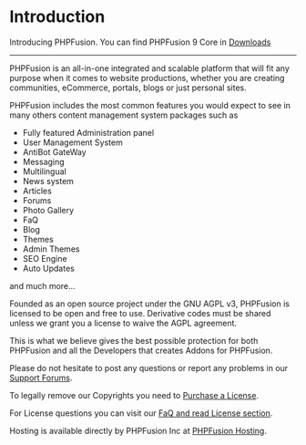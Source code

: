 # Introduction

Introducing PHPFusion. You can find PHPFusion 9 Core in [Downloads](https://www.php-fusion.co.uk/phpfusion_9_downloads.php)

---

PHPFusion is an all-in-one integrated and scalable platform that will fit any purpose when it comes to website productions, whether you are creating communities, eCommerce, portals, blogs or just personal sites.

PHPFusion includes the most common features you would expect to see in many others content management system packages such as

- Fully featured Administration panel
- User Management System
- AntiBot GateWay
- Messaging
- Multilingual
- News system
- Articles
- Forums
- Photo Gallery
- FaQ
- Blog
- Themes
- Admin Themes
- SEO Engine
- Auto Updates

and much more...

Founded as an open source project under the GNU AGPL v3, PHPFusion is licensed to be open and free to use. Derivative codes must be shared unless we grant you a license to waive the AGPL agreement.

This is what we believe gives the best possible protection for both PHPFusion and all the Developers that creates Addons for PHPFusion.

Please do not hesitate to post any questions or report any problems in our [Support Forums](https://php-fusion.com/forum).

To legally remove our Copyrights you need to [Purchase a License](https://phpfusion.com/licensing).

For License questions you can visit our [FaQ and read License section](https://phpfusion.com/infusions/faq/faq.php?faq_id=0&cat_id=13).

Hosting is available directly by PHPFusion Inc at [PHPFusion Hosting](https://phpfusion.com/hosting).
